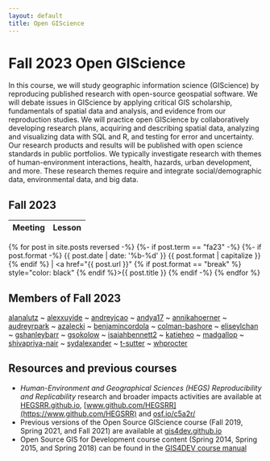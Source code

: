```yaml
---
layout: default
title: Open GIScience
---
```


# Fall 2023 Open GIScience

In this course, we will study geographic information science (GIScience) by reproducing published research with open-source geospatial software.
We will debate issues in GIScience by applying critical GIS scholarship, fundamentals of spatial data and analysis, and evidence from our reproduction studies.
We will practice open GIScience by collaboratively developing research plans, acquiring and describing spatial data, analyzing and visualizing data with SQL and R, and testing for error and uncertainty.
Our research products and results will be published with open science standards in public portfolios.
We typically investigate research with themes of human-environment interactions, health, hazards, urban development, and more.
These research themes require and integrate social/demographic data, environmental data, and big data.

## Fall 2023

Meeting | Lesson
:-----: | :----:
{% for post in site.posts reversed -%}
{%- if post.term == "fa23" -%} {%- if post.format -%} {{ post.date | date: '%b-%d' }} {{ post.format | capitalize }} {% endif %} | <a href="{{ post.url }}" {% if post.format == "break" %} style="color: black" {% endif %}>{{ post.title }}</a>
{% endif -%}
{% endfor %}

## Members of Fall 2023

[alanalutz](https://alanalutz.github.io)  ~
[alexxuyide](https://alexxuyide.github.io)  ~
[andreyjcao](https://andreyjcao.github.io)  ~
[andya17](https://andya17.github.io)  ~
[annikahoerner](https://annikahoerner.github.io)  ~
[audreyrpark](https://audreyrpark.github.io)  ~
[azalecki](https://azalecki.github.io)  ~
[benjamincordola](https://benjamincordola.github.io)  ~
[colman-bashore](https://colman-bashore.github.io)  ~
[eliseylchan](https://eliseylchan.github.io)  ~
[gshanleybarr](https://gshanleybarr.github.io)  ~
[gsokolow](https://gsokolow.github.io)  ~
[isaiahbennett2](https://isaiahbennett2.github.io)  ~
[katieheo](https://katieheo.github.io)  ~
[madgallop](https://madgallop.github.io)  ~
[shivapriya-nair](https://shivapriya-nair.github.io)  ~
[sydalexander](https://sydalexander.github.io)  ~
[t-sutter](https://t-sutter.github.io)  ~
[whprocter](https://whprocter.github.io)

## Resources and previous courses

- *Human-Environment and Geographical Sciences (HEGS) Reproducibility and Replicability*  research and broader impacts activities are available at [HEGSRR.github.io](https://HEGSRR.github.io), [www.github.com/HEGSRR](https://www.github.com/HEGSRR) and [osf.io/c5a2r/](https://osf.io/c5a2r/)
- Previous versions of the Open Source GIScience course (Fall 2019, Spring 2021, and Fall 2021) are available at [gis4dev.github.io](https://gis4dev.github.io)
- Open Source GIS for Development course content (Spring 2014, Spring 2015, and Spring 2018) can be found in the [GIS4DEV course manual](https://gis4dev.github.io/assets/GIS4DEV.pdf)
